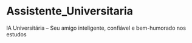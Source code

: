 # Assistente_Universitaria
IA Universitária – Seu amigo inteligente, confiável e bem-humorado nos estudos
